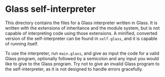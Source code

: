 # Glass self-interpreter
This directory contains the files for a Glass interpreter written in Glass. It is written with the extensions of inheritance and the module system, but is not capable of interpreting code using those extensions. A minified, converted version of the self-interpreter can be found in `self.glass`, and it is capable of running itself.

To use the interpreter, run `main.glass`, and give as input the code for a valid Glass program, optionally followed by a semicolon and any input you would like to give to the Glass program. Try not to give an invalid Glass program to the self-interpreter, as it is not designed to handle errors gracefully.
